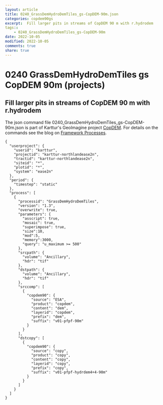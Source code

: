 ```yaml
---
layout: article
title: 0240_GrassDemHydroDemTiles_gs-CopDEM-90m.json
categories: copdem90gs
excerpt:  Fill larger pits in streams of CopDEM 90 m with r.hydrodem
tags:: 
    - 0240_GrassDemHydroDemTiles_gs-CopDEM-90m
date: 2022-10-05
modified: 2022-10-05
comments: true
share: true
---
```


# 0240 GrassDemHydroDemTiles gs CopDEM 90m (projects)

##  Fill larger pits in streams of CopDEM 90 m with r.hydrodem

The json command file <span class='file'>0240_GrassDemHydroDemTiles_gs-CopDEM-90m.json</span> is part of Karttur's GeoImagine project [<span class='project'>CopDEM</span>](https://karttur.github.io/geoimagine03-proj-copdem/index.html). For details on the commands see the blog on [Framework Processes](https://karttur.github.io/geoimagine03-docs-procpack/).

```
{
  "userproject": {
    "userid": "karttur",
    "projectid": "karttur-northlandease2n",
    "tractid": "karttur-northlandease2n",
    "siteid": "*",
    "plotid": "*",
    "system": "ease2n"
  },
  "period": {
    "timestep": "static"
  },
  "process": [
    {
      "processid": "GrassDemHydroDemTiles",
      "version": "1.3",
      "overwrite": true,
      "parameters": {
        "asscript": true,
        "mosaic": true,
        "superimpose": true,
        "size":10,
        "mod":5,
        "memory":3000,
        "query": "u_maximum >= 500"
      },
      "srcpath": {
        "volume": "Ancillary",
        "hdr": "tif"
      },
      "dstpath": {
        "volume": "Ancillary",
        "hdr": "tif"
      },
      "srccomp": [
        {
          "copdem90": {
            "source": "ESA",
            "product": "copdem",
            "content": "dem",
            "layerid": "copdem",
            "prefix": "dem",
            "suffix": "v01-pfpf-90m"
          }
        }
      ],
      "dstcopy": [
        {
          "copdem90": {
            "source": "copy",
            "product": "copy",
            "content": "copy",
            "layerid": "copy",
            "prefix": "copy",
            "suffix": "v01-pfpf-hydrdem4+4-90m"
          }
        }
      ]
    }
  ]
}
```
